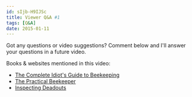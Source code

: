 ```yaml
---
id: sIjb-H9IJSc
title: Viewer Q&A #1
tags: [Q&A]
date: 2015-01-11
---
```

Got any questions or video suggestions? Comment below and I'll answer your questions in a future video.

Books & websites mentioned in this video:

* [The Complete Idiot's Guide to Beekeeping](http://www.amazon.com/Complete-Idiots-Guide-Beekeeping/dp/1615640118/)
* [The Practical Beekeeper](http://www.amazon.com/Practical-Beekeeper-Beekeeping-Naturally/dp/1614760640/)
* [Inspecting Deadouts](https://www.youtube.com/watch?v=bol-1iCDdDI)